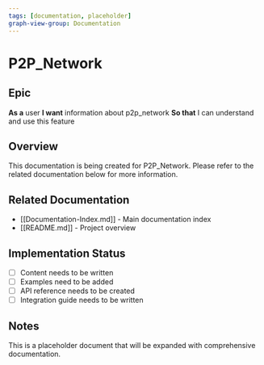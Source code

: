 ```yaml
---
tags: [documentation, placeholder]
graph-view-group: Documentation
---
```


# P2P_Network

## Epic
**As a** user
**I want** information about p2p_network
**So that** I can understand and use this feature

## Overview

This documentation is being created for P2P_Network. Please refer to the related documentation below for more information.

## Related Documentation

- [[Documentation-Index.md]] - Main documentation index
- [[README.md]] - Project overview

## Implementation Status

- [ ] Content needs to be written
- [ ] Examples need to be added
- [ ] API reference needs to be created
- [ ] Integration guide needs to be written

## Notes

This is a placeholder document that will be expanded with comprehensive documentation.
